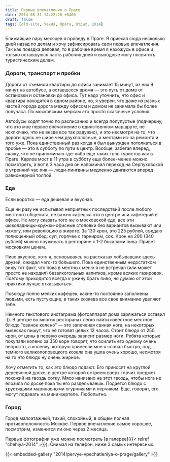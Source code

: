 ```yaml
---
title: Первые впечатления о Праге
date: 2014-08-31 14:22:26 +0400
draft: false
tags: [old-site, Чехия, Прага, Отдых, 2014]
---
```

Ближайшие пару месяцев я проведу в Праге. Я приехал сюда несколько дней назад по делам и хочу зафиксировать свои первые впечатления. Так как поездка деловая, то в рабочее время я нахожусь в офисе и только оставшуюся часть рабочих дней и выходные могу посвятить туристическим делам.

### Дороги, транспорт и пробки
Дорога от съемной квартиры до офиса занимает 15 минут, из них 9 минут на автобусе, а оставшееся время &mdash; это путь от дома от остановки и остановки до офиса. Тут надо уточнить, что офис и квартира находятся в одном районе, но, я уверен, что даже из разных частей города дорога между офисом и домом не занимала бы более получаса. По московским меркам это просто сказочные условия.

Автобусы ходят точно по расписанию и всегда полупустые (подчеркну, что это мое первое впечатление о единственном маршруте, не исключаю, что не везде все так радужно), и это несмотря на то, что дороги здесь не шире чем двухполосные, а местами из-за ремонта и того уже. Пока единственный раз когда я был вынужден потолкаться в пробке &mdash; это в субботу по пути в центр. Вообще, забегая вперед, скажу, что не припоминаю где-либо еще таких толп туристов как в Праге. Карлов мост в 11 утра в субботу еще более-менее можно посмотреть, а вот в 3 часа дня он напоминал переход на Серпуховской в утренний час пик &mdash; люди-пингвины медленно двигаются вперед равномерной толпой.

### Еда
Если коротко &mdash; еда дешевая и вкусная.

Еще ни разу не испытывал неприятных последствий после любого местного общепита, не важно кафешка это в центре или кафетерий в офисе. Не могу сказать того же о московской еде, все эти шоколадницы-кружки-офисные столовки без вариантов вызывают или изжогу, или революцию в животе. За 130 крон, это 225 рублей, съедаю полноценный обед: суп, горячее с гарниром, сок. Крон на 200 (340 рублей) можно поужинать в ресторане с 1-2 бокалами пива. Привет московким ценам.

Пиво вкусное, хотя я, основываясь на рассказах побывавших здесь друзей, ожидал чего-то большего. Пока единственным недостатком вижу тот факт, что пока в местных меню я не встречал (или может просто не находил) безалкогольных напитков, кроме всяких газировок. Поэтому приходится всегда к ужину брать пиво, но думаю от этой практики лучше отказываться.

Повсюду полно мелких кафешек, какие-то постоянно заполнены людьми, есть пустующие, в таких хозяева все свое внимание уделяют тебе.

Немного текстового инстаграма (фотоаппарат дома заряжаться оставил :)). В центре во многих ресторанах легко найти известное местное блюдо "свиное колено" &mdash; это запеченая свиная нога, на некоторых вывесках пишут, что её готовят целых 12 часов. Стоит блюдо от 250 крон, от цены в первую очередь зависит размер ноги. Ребята которые покупали колено за 350 корн говорят, что осилить его одному очень непросто, а коленку, которую принесли мне я слопал быстро, под темного великопоповецкого козела она ушла очень хорошо, несмотря на то что блюдо ну очень жирное.

Хочу отметить то, как это блюдо подают. Его приносят на круглой деревянной доске, в центре которой острием вверх торчит предмет похожий на гвоздь сотку. Мясо нанизано на этот гвоздь, чтобы нога не елозила по доске пока ты его разделываешь. Подается блюдо с хрустящими мариновными огурчиками и перчиком. Еще, говорят, его могут подавать на мини-вертеле. Любопытно.

### Город
Город малоэтажный, тихий, спокойный, в общем полная противоположность Москве. Первое впечатление самое хорошее, посмотрим, изменится ли оно через 2 месяца.

Первые фотографии уже можно посмотреть [в галерее]({{< relref "chehiya-2014" >}}). Снимал на телефон, ниже 3 самых интересных.

{{< embedded-gallery "2014/pervye-vpechatleniya-o-prage/gallery" >}}